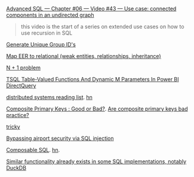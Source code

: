 
[Advanced SQL — Chapter #06 — Video #43 — Use case: connected components in an undirected graph](https://www.youtube.com/watch?v=L967JqNFxkw)

> this video is the start of a series on extended use cases on how to use recursion in SQL

[Generate Unique Group ID's](https://ask.sqlservercentral.com/questions/23637/generate-unique-group-ids.html)

[Map EER to relational (weak entities, relationships, inheritance)](https://www.youtube.com/watch?v=Mvsy6LmKPtg)

[N + 1 problem](https://twitter.com/lukaseder/status/1493504945810817024)

[TSQL Table-Valued Functions And Dynamic M Parameters In Power BI DirectQuery](https://blog.crossjoin.co.uk/2022/02/20/tsql-table-valued-functions-and-dynamic-m-parameters-in-power-bi-directquery/)

[distributed systems reading list](https://ferd.ca/a-distributed-systems-reading-list.html). [hn](https://news.ycombinator.com/item?id=39303160)

[Composite Primary Keys : Good or Bad?](https://stackoverflow.com/questions/26078535/composite-primary-keys-good-or-bad). [Are composite primary keys bad practice?](https://dba.stackexchange.com/questions/188995/are-composite-primary-keys-bad-practice)

[tricky](https://x.com/lukaseder/status/1826555342844494255)

[Bypassing airport security via SQL injection ](https://news.ycombinator.com/item?id=41392128)

[Composable SQL](https://borretti.me/article/composable-sql). [hn](https://news.ycombinator.com/item?id=42828883).

[Similar functionality already exists in some SQL implementations, notably DuckDB](https://news.ycombinator.com/item?id=42828883)


